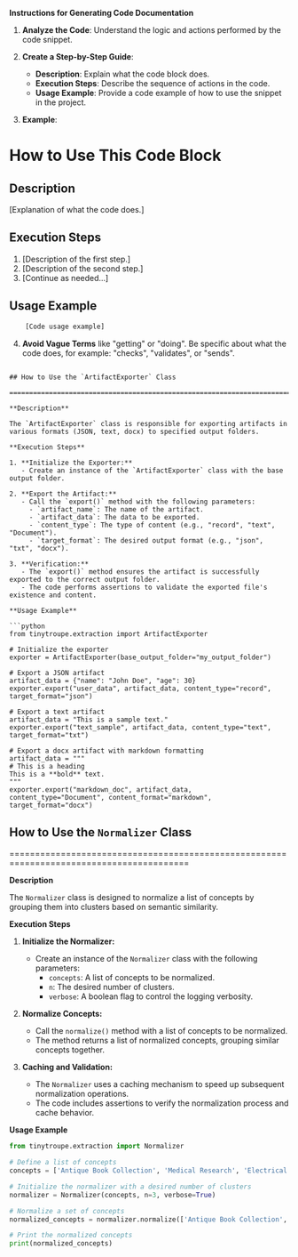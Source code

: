 **Instructions for Generating Code Documentation**

1. **Analyze the Code**: Understand the logic and actions performed by the code snippet.

2. **Create a Step-by-Step Guide**:
    - **Description**: Explain what the code block does.
    - **Execution Steps**: Describe the sequence of actions in the code.
    - **Usage Example**: Provide a code example of how to use the snippet in the project.

3. **Example**:

How to Use This Code Block
=========================================================================================

Description
-------------------------
[Explanation of what the code does.]

Execution Steps
-------------------------
1. [Description of the first step.]
2. [Description of the second step.]
3. [Continue as needed...]

Usage Example
-------------------------

```python
    [Code usage example]
```

4. **Avoid Vague Terms** like "getting" or "doing". Be specific about what the code does, for example: "checks", "validates", or "sends".
```

## How to Use the `ArtifactExporter` Class

=========================================================================================

**Description**

The `ArtifactExporter` class is responsible for exporting artifacts in various formats (JSON, text, docx) to specified output folders.

**Execution Steps**

1. **Initialize the Exporter:**
   - Create an instance of the `ArtifactExporter` class with the base output folder.

2. **Export the Artifact:**
   - Call the `export()` method with the following parameters:
     - `artifact_name`: The name of the artifact.
     - `artifact_data`: The data to be exported.
     - `content_type`: The type of content (e.g., "record", "text", "Document").
     - `target_format`: The desired output format (e.g., "json", "txt", "docx").

3. **Verification:**
   - The `export()` method ensures the artifact is successfully exported to the correct output folder.
   - The code performs assertions to validate the exported file's existence and content.

**Usage Example**

```python
from tinytroupe.extraction import ArtifactExporter

# Initialize the exporter
exporter = ArtifactExporter(base_output_folder="my_output_folder")

# Export a JSON artifact
artifact_data = {"name": "John Doe", "age": 30}
exporter.export("user_data", artifact_data, content_type="record", target_format="json")

# Export a text artifact
artifact_data = "This is a sample text."
exporter.export("text_sample", artifact_data, content_type="text", target_format="txt")

# Export a docx artifact with markdown formatting
artifact_data = """
# This is a heading
This is a **bold** text.
"""
exporter.export("markdown_doc", artifact_data, content_type="Document", content_format="markdown", target_format="docx")
```

## How to Use the `Normalizer` Class

=========================================================================================

**Description**

The `Normalizer` class is designed to normalize a list of concepts by grouping them into clusters based on semantic similarity.

**Execution Steps**

1. **Initialize the Normalizer:**
   - Create an instance of the `Normalizer` class with the following parameters:
     - `concepts`: A list of concepts to be normalized.
     - `n`: The desired number of clusters.
     - `verbose`:  A boolean flag to control the logging verbosity.

2. **Normalize Concepts:**
   - Call the `normalize()` method with a list of concepts to be normalized.
   - The method returns a list of normalized concepts, grouping similar concepts together.

3. **Caching and Validation:**
   - The `Normalizer` uses a caching mechanism to speed up subsequent normalization operations.
   - The code includes assertions to verify the normalization process and cache behavior.

**Usage Example**

```python
from tinytroupe.extraction import Normalizer

# Define a list of concepts
concepts = ['Antique Book Collection', 'Medical Research', 'Electrical safety', 'Reading', 'Technology', 'Entrepreneurship']

# Initialize the normalizer with a desired number of clusters
normalizer = Normalizer(concepts, n=3, verbose=True)

# Normalize a set of concepts
normalized_concepts = normalizer.normalize(['Antique Book Collection', 'Medical Research', 'Electrical safety'])

# Print the normalized concepts
print(normalized_concepts)
